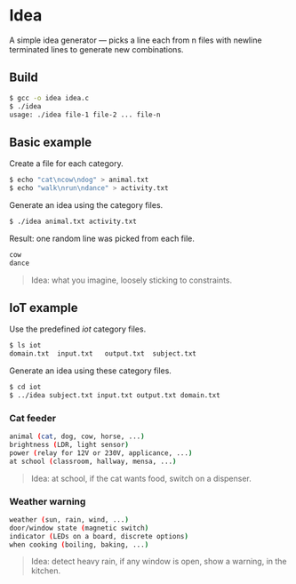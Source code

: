 # Idea
A simple idea generator — picks a line each from n files with newline terminated lines to generate new combinations.

## Build
```bash
$ gcc -o idea idea.c
$ ./idea
usage: ./idea file-1 file-2 ... file-n
```

## Basic example
Create a file for each category.
```bash
$ echo "cat\ncow\ndog" > animal.txt
$ echo "walk\nrun\ndance" > activity.txt
```

Generate an idea using the category files.
```bash
$ ./idea animal.txt activity.txt
```

Result: one random line was picked from each file.
```bash
cow
dance
```

> Idea: what you imagine, loosely sticking to constraints.

## IoT example
Use the predefined _iot_ category files.
```bash
$ ls iot
domain.txt	input.txt	output.txt	subject.txt
```

Generate an idea using these category files.
```bash
$ cd iot
$ ../idea subject.txt input.txt output.txt domain.txt
```

### Cat feeder
```bash
animal (cat, dog, cow, horse, ...)
brightness (LDR, light sensor)
power (relay for 12V or 230V, applicance, ...)
at school (classroom, hallway, mensa, ...)
```

> Idea: at school, if the cat wants food, switch on a dispenser.

### Weather warning
```bash
weather (sun, rain, wind, ...)
door/window state (magnetic switch)
indicator (LEDs on a board, discrete options)
when cooking (boiling, baking, ...)
```

> Idea: detect heavy rain, if any window is open, show a warning, in the kitchen.
